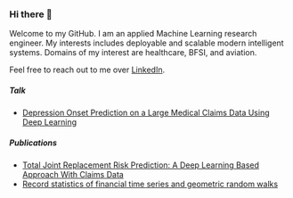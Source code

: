 ### Hi there 👋
Welcome to my GitHub. I am an applied Machine Learning research engineer. My interests includes deployable and scalable modern intelligent systems. Domains of my interest are healthcare, BFSI, and aviation. 

Feel free to reach out to me over [LinkedIn](https://www.linkedin.com/in/behloolsabir). 

##### Talk
* [Depression Onset Prediction on a Large Medical Claims Data Using Deep Learning](https://aiplus.odsc.com/courses/depression-onset-prediction)
##### Publications 
* [Total Joint Replacement Risk Prediction: A Deep Learning Based Approach With Claims Data](https://pubmed.ncbi.nlm.nih.gov/31259011/)
* [Record statistics of financial time series and geometric random walks](https://journals.aps.org/pre/abstract/10.1103/PhysRevE.90.032126)

<!--
**behloolsabir/behloolsabir** is a ✨ _special_ ✨ repository because its `README.md` (this file) appears on your GitHub profile.

Here are some ideas to get you started:

- 🔭 I’m currently working on ...
- 🌱 I’m currently learning ...
- 👯 I’m looking to collaborate on ...
- 🤔 I’m looking for help with ...
- 💬 Ask me about ...
- 📫 How to reach me: ...
- 😄 Pronouns: ...
- ⚡ Fun fact: ...
-->
